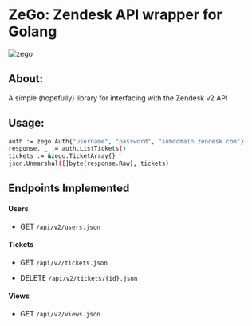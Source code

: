 
ZeGo: Zendesk API wrapper for Golang
====================================

![zego](https://raw.githubusercontent.com/adamar/zego/master/doc/zendesk_logo.png)

## About:

A simple (hopefully) library for interfacing with the Zendesk v2 API


## Usage:

```sh
auth := zego.Auth{"username", "password", "subdomain.zendesk.com"}
response, _ := auth.ListTickets()
tickets := &zego.TicketArray{}
json.Unmarshal([]byte(response.Raw), tickets)
```


## Endpoints Implemented 


#### Users

- GET `/api/v2/users.json`


#### Tickets

- GET `/api/v2/tickets.json`

- DELETE `/api/v2/tickets/{id}.json`


#### Views

- GET `/api/v2/views.json`



